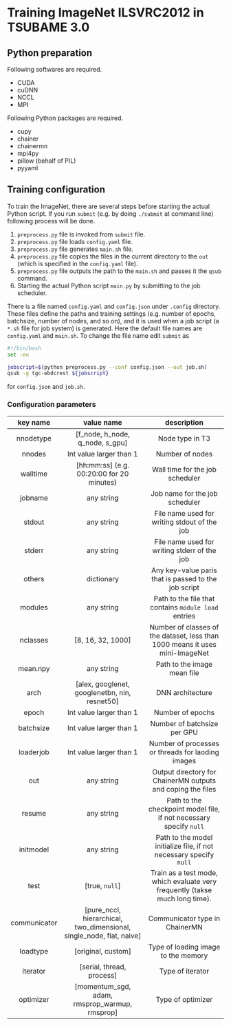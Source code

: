 # Training ImageNet ILSVRC2012 in TSUBAME 3.0

## Python preparation

Following softwares are required.

- CUDA
- cuDNN
- NCCL
- MPI

Following Python packages are required.

- cupy
- chainer
- chainermn
- mpi4py
- pillow (behalf of PIL)
- pyyaml


## Training configuration

To train the ImageNet, there are several steps before starting the actual
Python script. If you run `submit` (e.g. by doing `./submit` at command line)
following process will be done.

1. `preprocess.py` file is invoked from `submit` file.
2. `preprocess.py` file loads `config.yaml` file.
3. `preprocess.py` file generates `main.sh` file.
4. `preprocess.py` file copies the files in the current directory to the `out` (which is specified in the `config.yaml` file).
5. `preprocess.py` file outputs the path to the `main.sh` and passes it the `qsub` command.
6. Starting the actual Python script `main.py` by submitting to the job scheduler.

There is a file named `config.yaml` and `config.json` under `.config`
directory. These files define the paths and training settings (e.g. number of
epochs, batchsize, number of nodes, and so on), and it is used when a job
script (a `*.sh` file for job system) is generated. Here the default file names
are `config.yaml` and `main.sh`. To change the file name edit `submit` as

```sh
#!/bin/bash
set -eu

jobscript=$(python preprocess.py --conf config.json --out job.sh)
qsub -g tgc-ebdcrest ${jobscript}
```

for `config.json` and `job.sh`.

### Configuration parameters

| key name | value name | description |
|:--------:|:----------:|:-----------:|
| nnodetype | [f_node, h_node, q_node, s_gpu] | Node type in T3 |
| nnodes | Int value larger than 1 | Number of nodes |
| walltime | [hh:mm:ss] (e.g. 00:20:00 for 20 minutes) | Wall time for the job scheduler |
| jobname | any string | Job name for the job scheduler |
| stdout | any string | File name used for writing stdout of the job |
| stderr | any string | File name used for writing stderr of the job |
| others | dictionary | Any key-value paris that is passed to the job script |
| modules | any string | Path to the file that contains `module load` entries |
| nclasses | [8, 16, 32, 1000] | Number of classes of the dataset, less than 1000 means it uses mini-ImageNet |
| mean.npy | any string | Path to the image mean file |
| arch | [alex, googlenet, googlenetbn, nin, resnet50] | DNN architecture |
| epoch | Int value larger than 1 | Number of epochs |
| batchsize | Int value larger than 1 | Number of batchsize per GPU |
| loaderjob | Int value larger than 1 | Number of processes or threads for laoding images |
| out | any string | Output directory for ChainerMN outputs and coping the files |
| resume | any string | Path to the checkpoint model file, if not necessary specify `null` |
| initmodel | any string | Path to the model initialize file, if not necessary specify `null` |
| test | [true, `null`] | Train as a test mode, which evaluate very frequently (takse much long time). |
| communicator | [pure_nccl, hierarchical, two_dimensional, single_node, flat, naive] | Communicator type in ChainerMN |
| loadtype | [original, custom] | Type of loading image to the memory |
| iterator | [serial, thread, process] | Type of iterator |
| optimizer | [momentum_sgd, adam, rmsprop_warmup, rmsprop] | Type of optimizer |

